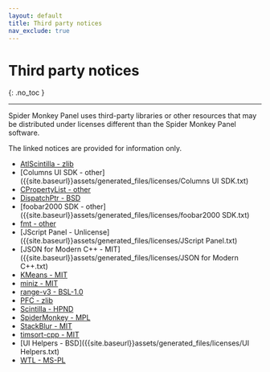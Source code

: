 ```yaml
---
layout: default
title: Third party notices
nav_exclude: true
---
```


# Third party notices
{: .no_toc }

---

Spider Monkey Panel uses third-party libraries or other resources that may
be distributed under licenses different than the Spider Monkey Panel software.

The linked notices are provided for information only.

- [AtlScintilla - zlib]({{site.baseurl}}assets/generated_files/licenses/AtlScintilla.txt)
- [Columns UI SDK - other]({{site.baseurl}}assets/generated_files/licenses/Columns UI SDK.txt)
- [CPropertyList - other]({{site.baseurl}}assets/generated_files/licenses/CPropertyList.txt)
- [DispatchPtr - BSD]({{site.baseurl}}assets/generated_files/licenses/DispatchPtr.txt)
- [foobar2000 SDK - other]({{site.baseurl}}assets/generated_files/licenses/foobar2000 SDK.txt)
- [fmt - other]({{site.baseurl}}assets/generated_files/licenses/fmt.txt)
- [JScript Panel - Unlicense]({{site.baseurl}}assets/generated_files/licenses/JScript Panel.txt)
- [JSON for Modern C++ - MIT]({{site.baseurl}}assets/generated_files/licenses/JSON for Modern C++.txt)
- [KMeans - MIT]({{site.baseurl}}assets/generated_files/licenses/KMeans.txt)
- [miniz - MIT]({{site.baseurl}}assets/generated_files/licenses/miniz.txt)
- [range-v3 - BSL-1.0]({{site.baseurl}}assets/generated_files/licenses/range-v3.txt)
- [PFC - zlib]({{site.baseurl}}assets/generated_files/licenses/PFC.txt)
- [Scintilla - HPND]({{site.baseurl}}assets/generated_files/licenses/Scintilla.txt)
- [SpiderMonkey - MPL]({{site.baseurl}}assets/generated_files/licenses/SpiderMonkey.txt)
- [StackBlur - MIT]({{site.baseurl}}assets/generated_files/licenses/StackBlur.txt)
- [timsort-cpp - MIT]({{site.baseurl}}assets/generated_files/licenses/timsort-cpp.txt)
- [UI Helpers - BSD]({{site.baseurl}}assets/generated_files/licenses/UI Helpers.txt)
- [WTL - MS-PL]({{site.baseurl}}assets/generated_files/licenses/WTL.txt)
